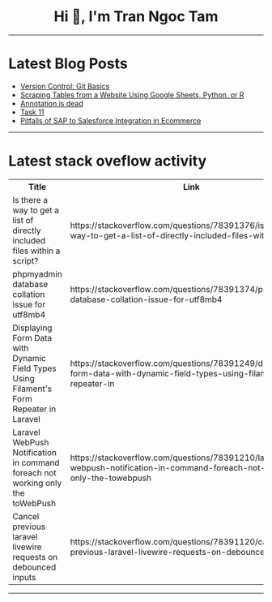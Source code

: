 <h1 align="center">Hi 👋, I'm Tran Ngoc Tam</h1>

---

# Latest Blog Posts 
<!-- BLOG-POST-LIST:START -->
- [Version Control: Git Basics](https://dev.to/apidna/version-control-git-basics-4n97)
- [Scraping Tables from a Website Using Google Sheets, Python, or R](https://dev.to/crawlbase/scraping-tables-from-a-website-using-google-sheets-python-or-r-52f5)
- [Annotation is dead](https://dev.to/voxel51/annotation-is-dead-1o39)
- [Task 11](https://dev.to/subash129/task-11-48c)
- [Pitfalls of SAP to Salesforce Integration in Ecommerce](https://dev.to/doriansabitov/pitfalls-of-sap-to-salesforce-integration-in-ecommerce-20b3)
<!-- BLOG-POST-LIST:END -->

---

# Latest stack oveflow activity
<table>
  <tr><th>Title</th><th>Link</th></tr>
  <!-- STACKOVERFLOW:START --><tr><td>Is there a way to get a list of directly included files within a script?</td><td>https://stackoverflow.com/questions/78391376/is-there-a-way-to-get-a-list-of-directly-included-files-within-a-script</td></tr><tr><td>phpmyadmin database collation issue for utf8mb4</td><td>https://stackoverflow.com/questions/78391374/phpmyadmin-database-collation-issue-for-utf8mb4</td></tr><tr><td>Displaying Form Data with Dynamic Field Types Using Filament&#39;s Form Repeater in Laravel</td><td>https://stackoverflow.com/questions/78391249/displaying-form-data-with-dynamic-field-types-using-filaments-form-repeater-in</td></tr><tr><td>Laravel WebPush Notification in command foreach not working only the toWebPush</td><td>https://stackoverflow.com/questions/78391210/laravel-webpush-notification-in-command-foreach-not-working-only-the-towebpush</td></tr><tr><td>Cancel previous laravel livewire requests on debounced inputs</td><td>https://stackoverflow.com/questions/78391120/cancel-previous-laravel-livewire-requests-on-debounced-inputs</td></tr><!-- STACKOVERFLOW:END -->
</table>

---


